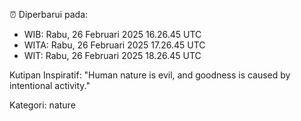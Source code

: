 ⏰ Diperbarui pada:
- WIB: Rabu, 26 Februari 2025 16.26.45 UTC
- WITA: Rabu, 26 Februari 2025 17.26.45 UTC
- WIT: Rabu, 26 Februari 2025 18.26.45 UTC

Kutipan Inspiratif:
"Human nature is evil, and goodness is caused by intentional activity."


Kategori: nature

